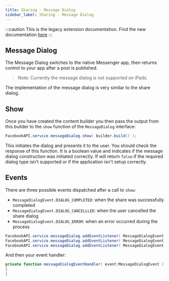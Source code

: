 ```yaml
---
title: Sharing - Message Dialog
sidebar_label: Sharing - Message Dialog
---
```


:::caution
This is the legacy extension documentation. Find the new documentation [here](../facebookapi/)
:::

## Message Dialog

The Message Dialog switches to the native Messenger app, then returns 
control to your app after a post is published.

>
> Note: Currently the message dialog is not supported on iPads.
>


The implementation of the message dialog is very similar to the share dialog.



## Show

Once you have created the content builder you then pass the output from this builder to the 
`show` function of the `MessageDialog` interface:

```actionscript
FacebookAPI.service.messageDialog.show( builder.build() );
```

This initiates the dialog and presents it to the user. You should check the response
of this function. It is a boolean value and indicates if the message dialog construction
was initiated correctly. If will return `false` if the required dialog type isn't supported
or if the application isn't setup correctly.



## Events

There are three possible events dispatched after a call to `show`:

- `MessageDialogEvent.DIALOG_COMPLETED`: when the share was successfully completed
- `MessageDialogEvent.DIALOG_CANCELLLED`: when the user cancelled the share dialog
- `MessageDialogEvent.DIALOG_ERROR`: when an error occurred during the process


```actionscript
FacebookAPI.service.messageDialog.addEventListener( MessageDialogEvent.DIALOG_COMPLETED, messageDialogEventHandler );
FacebookAPI.service.messageDialog.addEventListener( MessageDialogEvent.DIALOG_CANCELLED, messageDialogEventHandler );
FacebookAPI.service.messageDialog.addEventListener( MessageDialogEvent.DIALOG_ERROR, messageDialogEventHandler );
```

And then your event handler:

```actionscript
private function messageDialogEventHandler( event:MessageDialogEvent ):void 
{
}
```





